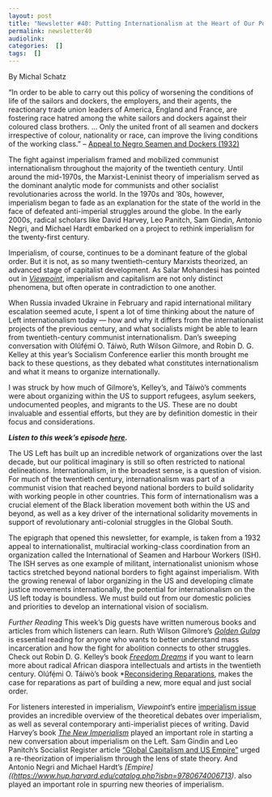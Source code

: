 ```yaml
---
layout: post
title: "Newsletter #40: Putting Internationalism at the Heart of Our Politics, with Olufemi O. Taiwo, Ruth Wilson Gilmore, and Robin D. G. Kelley"
permalink: newsletter40
audiolink: 
categories:  []
tags:  []
---
```


By Michal Schatz

“In order to be able to carry out this policy of worsening the conditions of life of the sailors and dockers, the employers, and their agents, the reactionary trade union leaders of America, England and France, are fostering race hatred among the white sailors and dockers against their coloured class brothers. … Only the united front of all seamen and dockers irrespective of colour, nationality or race, can improve the living conditions of the working class.”  – [Appeal to Negro Seamen and Dockers (1932)](https://viewpointmag.com/2018/02/01/appeal-negro-seamen-dockers-1932)

The fight against imperialism framed and mobilized communist internationalism throughout the majority of the twentieth century. Until around the mid-1970s, the Marxist-Leninist theory of imperialism served as the dominant analytic mode for communists and other socialist revolutionaries across the world. In the 1970s and ’80s, however, imperialism began to fade as an explanation for the state of the world in the face of defeated anti-imperial struggles around the globe. In the early 2000s, radical scholars like David Harvey, Leo Panitch, Sam Gindin, Antonio Negri, and Michael Hardt embarked on a project to rethink imperialism for the twenty-first century. 

Imperialism, of course, continues to be a dominant feature of the global order. But it is not, as so many twentieth-century Marxists theorized, an advanced stage of capitalist development. As Salar Mohandesi has pointed out in *[Viewpoint](https://viewpointmag.com/2018/02/01/the-specificity-of-imperialism/#r+8853+1+47)*, imperialism and capitalism are not only distinct phenomena, but often operate in contradiction to one another. 

When Russia invaded Ukraine in February and rapid international military escalation seemed acute, I spent a lot of time thinking about the nature of Left internationalism today — how and why it differs from the internationalist projects of the previous century, and what socialists might be able to learn from twentieth-century communist internationalism. Dan’s sweeping conversation with Olúfẹ́mi O. Táíwò, Ruth Wilson Gilmore, and Robin D. G. Kelley at this year’s Socialism Conference earlier this month brought me back to these questions, as they debated what constitutes internationalism and what it means to organize internationally. 

I was struck by how much of Gilmore’s, Kelley’s, and Táíwò’s comments were about organizing within the US to support refugees, asylum seekers, undocumented peoples, and migrants to the US. These are no doubt invaluable and essential efforts, but they are by definition domestic in their focus and considerations. 

***Listen to this week’s episode [here](https://thedigradio.com/podcast/ruth-wilson-gilmore-robin-kelley-and-olufemi-taiwo).***

The US Left has built up an incredible network of organizations over the last decade, but our political imaginary is still so often restricted to national delineations. Internationalism, in the broadest sense, is a question of vision. For much of the twentieth century, internationalism was part of a communist vision that reached beyond national borders to build solidarity with working people in other countries. This form of internationalism was a crucial element of the Black liberation movement both within the US and beyond, as well as a key driver of the international solidarity movements in support of revolutionary anti-colonial struggles in the Global South. 

The epigraph that opened this newsletter, for example, is taken from a 1932 appeal to internationalist, multiracial working-class coordination from an organization called the International of Seamen and Harbour Workers (ISH). The ISH serves as one example of militant, internationalist unionism whose tactics stretched beyond national borders to fight against imperialism. With the growing renewal of labor organizing in the US and developing climate justice movements internationally, the potential for internationalism on the US left today is boundless. We must build out from our domestic policies and priorities to develop an international vision of socialism.

*Further Reading*
This week’s Dig guests have written numerous books and articles from which listeners can learn. Ruth Wilson Gilmore’s *[Golden Gulag](https://www.ucpress.edu/book/9780520242012/golden-gulag)* is essential reading for anyone who wants to better understand mass incarceration and how the fight for abolition connects to other struggles. Check out Robin D. G. Kelley’s book *[Freedom Dreams](https://www.google.com/url?q=https://www.penguinrandomhouse.com/books/206173/freedom-dreams-by-robin-dg-kelley/&sa=D&source=docs&ust=1663868741551318&usg=AOvVaw29rEgkagJ2pbcMnUYT44er)* if you want to learn more about radical African diaspora intellectuals and artists in the twentieth century. Olúfẹ́mi O. Táíwò’s book *[Reconsidering Reparations](https://global.oup.com/academic/product/reconsidering-reparations-9780197508893?cc=gb&lang=en&#), makes the case for reparations as part of building a new, more equal and just social order.

For listeners interested in imperialism, *Viewpoint*’s entire [imperialism issue](https://viewpointmag.com/2018/02/01/issue-6-imperialism) provides an incredible overview of the theoretical debates over imperialism, as well as several contemporary anti-imperialist pieces of writing. David Harvey’s book *[The New Imperialism](https://global.oup.com/academic/product/the-new-imperialism-9780199278084?cc=us&lang=en&)* played an important role in starting a new conversation about imperialism on the Left. Sam Gindin and Leo Panitch’s Socialist Register article [“Global Capitalism and US Empire”](https://socialistregister.com/index.php/srv/article/view/5809/2705) urged a re-theorization of imperialism through the lens of state theory. And Antonio Negri and Michael Hardt’s *[Empire]((https://www.hup.harvard.edu/catalog.php?isbn=9780674006713)*. also played an important role in spurring new theories of imperialism.
